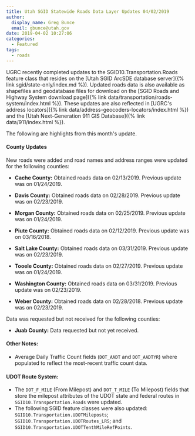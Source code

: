 ```yaml
---
title: Utah SGID Statewide Roads Data Layer Updates 04/02/2019
author:
  display_name: Greg Bunce
  email: gbunce@utah.gov
date: 2019-04-02 10:27:06
categories:
  - Featured
tags:
  - roads
---
```


UGRC recently completed updates to the SGID10.Transportation.Roads feature class that resides on the [Utah SGID ArcSDE database server]({% link sgid/state-only/index.md %}). Updated roads data is also available as shapefiles and geodatabase files for download on the [SGID Roads and Highway System download page]({% link data/transportation/roads-system/index.html %}). These updates are also reflected in [UGRC's address locators]({% link data/address-geocoders-locators/index.html %}) and the [Utah Next-Generation 911 GIS Database]({% link data/911/index.html %}).


The following are highlights from this month's update.

#### County Updates

New roads were added and road names and address ranges were updated for the following counties:

- **Cache County:** Obtained roads data on 02/13/2019. Previous update was on 01/24/2019.

- **Davis County:** Obtained roads data on 02/28/2019. Previous update was on 02/23/2019.

- **Morgan County:** Obtained roads data on 02/25/2019. Previous update was on 01/24/2019.

- **Piute County:** Obtained roads data on 02/12/2019. Previous update was on 03/16/2018.

- **Salt Lake County:** Obtained roads data on 03/31/2019. Previous update was on 02/23/2019.

- **Tooele County:** Obtained roads data on 02/27/2019. Previous update was on 01/24/2019.

- **Washington County:** Obtained roads data on 03/31/2019. Previous update was on 02/23/2019.

- **Weber County:** Obtained roads data on 02/28/2018. Previous update was on 02/23/2019.

Data was requested but not received for the following counties:

- **Juab County:** Data requested but not yet received.


#### Other Notes:

- Average Daily Traffic Count fields (`DOT_AADT` and `DOT_AADTYR`) where populated to reflect the most-recent traffic count data.


#### UDOT Route System:

- The `DOT_F_MILE` (From Milepost) and `DOT_T_MILE` (To Milepost) fields that store the milepost attributes of the UDOT state and federal routes in `SGID10.Transportation.Roads` were updated.
- The following SGID feature classes were also updated: `SGID10.Transportation.UDOTMileposts`; `SGID10.Transportation.UDOTRoutes_LRS`; and `SGID10.Transportation.UDOTTenthMileRefPoints`.
